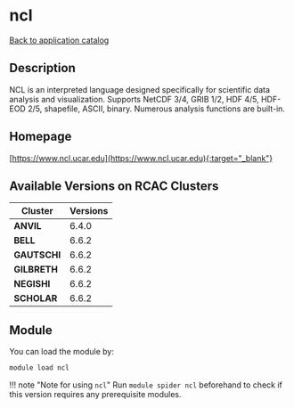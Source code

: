 # ncl

[Back to application catalog](../app_catalog.md)

## Description

NCL is an interpreted language designed specifically for scientific data analysis and visualization. Supports NetCDF 3/4, GRIB 1/2, HDF 4/5, HDF-EOD 2/5, shapefile, ASCII, binary. Numerous analysis functions are built-in.

## Homepage

[https://www.ncl.ucar.edu](https://www.ncl.ucar.edu){:target="_blank"}

## Available Versions on RCAC Clusters

|Cluster|Versions|
|---|---|
**ANVIL**|6.4.0
**BELL**|6.6.2
**GAUTSCHI**|6.6.2
**GILBRETH**|6.6.2
**NEGISHI**|6.6.2
**SCHOLAR**|6.6.2

## Module

You can load the module by:

```bash
module load ncl
```

!!! note "Note for using `ncl`"
    Run `module spider ncl` beforehand to check if this version requires any prerequisite modules.
